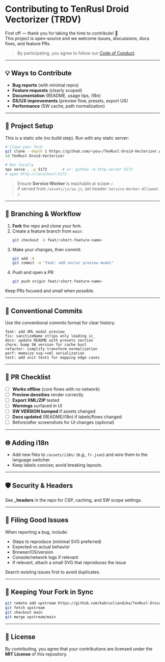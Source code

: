 # Contributing to TenRusl Droid Vectorizer (TRDV)

First off — thank you for taking the time to contribute! 🎉  
This project is open-source and we welcome issues, discussions, docs fixes, and feature PRs.

> By participating, you agree to follow our [Code of Conduct](CODE_OF_CONDUCT.md).

---

## 💡 Ways to Contribute

-   **Bug reports** (with minimal repro)
-   **Feature requests** (clearly scoped)
-   **Documentation** (README, usage tips, i18n)
-   **DX/UX improvements** (preview flow, presets, export UX)
-   **Performance** (SW cache, path normalization)

---

## 🧰 Project Setup

This is a static site (no build step). Run with any static server:

```bash
# Clone your fork
git clone --depth 1 https://github.com/<you>/TenRusl-Droid-Vectorizer.git
cd TenRusl-Droid-Vectorizer

# Run locally
npx serve . -p 5173       # or: python -m http.server 5173
# open http://localhost:5173
```

> Ensure **Service Worker** is reachable at scope `/`.  
> If served from `/assets/js/sw.js`, set header: `Service-Worker-Allowed: /`.

---

## 🌳 Branching & Workflow

1. **Fork** the repo and clone your fork.
2. Create a feature branch from `main`:
    ```bash
    git checkout -b feat/<short-feature-name>
    ```
3. Make your changes, then commit:
    ```bash
    git add -A
    git commit -m "feat: add vector preview modal"
    ```
4. Push and open a PR:
    ```bash
    git push origin feat/<short-feature-name>
    ```

Keep PRs focused and small when possible.

---

## 📝 Conventional Commits

Use the conventional commits format for clear history:

```
feat: add XML modal preview
fix: sanitizeName strips only leading ic_
docs: update README with presets section
chore: bump SW version for cache bust
refactor: simplify transform normalization
perf: memoize svg->xml serialization
test: add unit tests for mapping edge cases
```

---

## 🧪 PR Checklist

-   [ ] **Works offline** (core flows with no network)
-   [ ] **Preview densities** render correctly
-   [ ] **Export XML/ZIP** tested
-   [ ] **Warnings** surfaced in UI
-   [ ] **SW VERSION bumped** if assets changed
-   [ ] **Docs updated** (README/i18n) if labels/flows changed
-   [ ] Before/after screenshots for UI changes (optional)

---

## 🌐 Adding i18n

-   Add new files to `/assets/i18n/` (e.g., `fr.json`) and wire them to the language switcher.
-   Keep labels concise; avoid breaking layouts.

---

## 🛡️ Security & Headers

See **\_headers** in the repo for CSP, caching, and SW scope settings.

---

## 🐞 Filing Good Issues

When reporting a bug, include:

-   Steps to reproduce (minimal SVG preferred)
-   Expected vs actual behavior
-   Browser/OS/version
-   Console/network logs if relevant
-   If relevant, attach a small SVG that reproduces the issue

Search existing issues first to avoid duplicates.

---

## 🔄 Keeping Your Fork in Sync

```bash
git remote add upstream https://github.com/kakrusliandika/TenRusl-Droid-Vectorizer.git
git fetch upstream
git checkout main
git merge upstream/main
```

---

## 📜 License

By contributing, you agree that your contributions are licensed under the **MIT License** of this repository.
